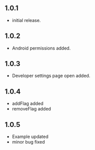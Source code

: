 ## 1.0.1

* initial release.

## 1.0.2

* Android permissions added.

## 1.0.3

* Developer settings page open added.

## 1.0.4

* addFlag added
* removeFlag added

## 1.0.5

* Example updated
* minor bug fixed

